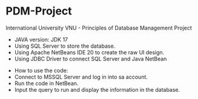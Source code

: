 # PDM-Project
International University VNU - Principles of Database Management Project
- JAVA version: JDK 17
- Using SQL Server to store the database.
- Using Apache NetBeans IDE 20 to create the raw UI design.
- Using JDBC Driver to connect SQL Server and Java NetBean
+ How to use the code:
+ Connect to MSSQL Server and log in into sa account.
+ Run the code in NetBean.
+ Input the query to run and display the information in the database.

